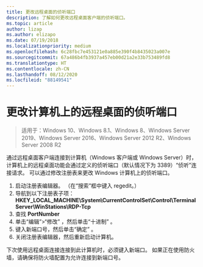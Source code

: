 ```yaml
---
title: 更改远程桌面的侦听端口
description: 了解如何更改远程桌面客户端的侦听端口。
ms.topic: article
author: lizap
ms.author: elizapo
ms.date: 07/19/2018
ms.localizationpriority: medium
ms.openlocfilehash: 6c28fbc7e453121e0a885e390f4b8435023a007e
ms.sourcegitcommit: 67a486b4fb3937a457eb00d21a2e33b753489fd8
ms.translationtype: HT
ms.contentlocale: zh-CN
ms.lasthandoff: 08/12/2020
ms.locfileid: "88149541"
---
```

# <a name="change-the-listening-port-for-remote-desktop-on-your-computer"></a>更改计算机上的远程桌面的侦听端口

>适用于：Windows 10、Windows 8.1、Windows 8、Windows Server 2019、Windows Server 2016、Windows Server 2012 R2、Windows Server 2008 R2

通过远程桌面客户端连接到计算机（Windows 客户端或 Windows Server）时，计算机上的远程桌面功能会通过定义的侦听端口（默认情况下为 3389）“侦听”连接请求。 可以通过修改注册表来更改 Windows 计算机上的侦听端口。

1. 启动注册表编辑器。 （在“搜索”框中键入 regedit。）
2. 导航到以下注册表子项：**HKEY_LOCAL_MACHINE\System\CurrentControlSet\Control\Terminal Server\WinStations\RDP-Tcp**
3. 查找 **PortNumber**
4. 单击“编辑”>“修改”  ，然后单击“十进制”  。
5. 键入新端口号，然后单击“确定”  。 
6. 关闭注册表编辑器，然后重新启动计算机。

下次使用远程桌面连接连接到此计算机时，必须键入新端口。 如果正在使用防火墙，请确保将防火墙配置为允许连接到新端口号。
